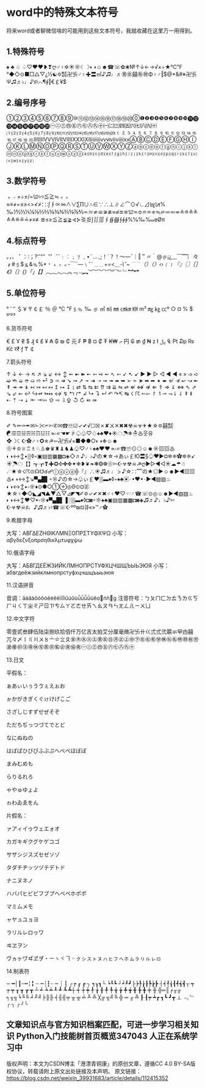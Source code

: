 # word中的特殊文本符号

将来word或者聊微信啥的可能用到这些文本符号，我就收藏在这里万一用得到。

## 1.特殊符号

♠ ♣ ♧ ♤♡♥❤❥❣ღ♂♀✲☀☼☾☽◐◑☺☻☎☏✿❀№↑↓←→√×÷★℃℉°◆◇⊙■□△▽¿½☯✡㍿卍卐♂♀✚〓㎡♪♫♩♬㊚㊛囍㊒㊖Φ♀♂‖$@*&#※卍卐Ψ♫♬♭♩♪♯♮⌒¶∮‖€￡¥$

## 2.编号序号

①②③④⑤⑥⑦⑧⑨⑩⑪⑫⑬⑭⑮⑯⑰⑱⑲⑳⓪❶❷❸❹❺❻❼❽❾❿⓫⓬⓭⓮⓯⓰⓱⓲⓳⓴㊀㊁㊂㊃㊄㊅㊆㊇㊈㊉㈠㈡㈢㈣㈤㈥㈦㈧㈨㈩⑴⑵⑶⑷⑸⑹⑺⑻⑼⑽⑾⑿⒀⒁⒂⒃⒄⒅⒆⒇⒈⒉⒊⒋⒌⒍⒎⒏⒐⒑⒒⒓⒔⒕⒖⒗⒘⒙⒚⒛ⅠⅡⅢⅣⅤⅥⅦⅧⅨⅩⅪⅫⅰⅱⅲⅳⅴⅵⅶⅷⅸⅹⒶⒷⒸⒹⒺⒻⒼⒽⒾⒿⓀⓁⓂⓃⓄⓅⓆⓇⓈⓉⓊⓋⓌⓍⓎⓏⓐⓑⓒⓓⓔⓕⓖⓗⓘⓙⓚⓛⓜⓝⓞⓟⓠⓡⓢⓣⓤⓥⓦⓧⓨⓩ⒜⒝⒞⒟⒠⒡⒢⒣⒤⒥⒦⒧⒨⒩⒪⒫⒬⒭⒮⒯⒰⒱⒲⒳⒴⒵

## 3.数学符号

﹢﹣×÷±/=≌∽≦≧≒﹤﹥≈≡≠=≤≥<>≮≯∷∶∫∮∝∞∧∨∑∏∪∩∈∵∴⊥∥∠⌒⊙√∟⊿㏒㏑%‰⅟½⅓⅕⅙⅛⅔⅖⅚⅜¾⅗⅝⅞⅘≂≃≄≅≆≇≈≉≊≋≌≍≎≏≐≑≒≓≔≕≖≗≘≙≚≛≜≝≞≟≠≡≢≣≤≥≦≧≨≩⊰⊱⋛⋚∫∬∭∮∯∰∱∲∳%℅‰‱øØπ

## 4.标点符号

。，、＇：∶；?‘’“”〝〞ˆˇ﹕︰﹔﹖﹑•¨….¸;！´？！～—ˉ｜‖＂〃｀@﹫¡¿﹏﹋﹌︴々﹟#﹩$﹠&﹪%*﹡﹢﹦﹤‐￣¯―﹨ˆ˜﹍﹎+=<＿_-\ˇ~﹉﹊（）〈〉‹›﹛﹜『』〖〗［］《》〔〕{}「」【】︵︷︿︹︽_﹁﹃︻︶︸﹀︺︾ˉ﹂﹄︼❝❞

## 5.单位符号

° ′  ″  ＄￥〒￠￡ ％ ＠ ℃ ℉﹩﹪ ‰ ﹫ ㎡ ㏕ ㎜ ㎝㎞ ㏎ m³ ㎎ ㎏ ㏄º ○ ¤ %    $ º¹²³

6.货币符号

€ £ Ұ ₴ $ ₰ ¢ ₤ ¥ ₳ ₲ ₪ ₵ 元 ₣ ₱ ฿ ¤ ₡ ₮ ₭₩ ރ 円 ₢ ₥ ₫ ₦ z ł ﷼ ₠ ₧ ₯ ₨ Kč र₹ ƒ ₸ ￠

7.箭头符号

↑  ↓   ← → ↖ ↗ ↘ ↙ ↔ ↕ ➻ ➼ ➽ ➸ ➳ ➺ ➻ ➴ ➵ ➶ ➷ ➹ ▶ ► ▷ ◁ ◀ ◄ « » ➩ ➪ ➫ ➬ ➭ ➮ ➯ ➱ ⏎ ➲ ➾ ➔ ➘ ➙ ➚ ➛ ➜ ➝ ➞ ➟ ➠ ➡ ➢ ➣ ➤ ➥ ➦ ➧ ➨ ↚ ↛ ↜ ↝ ↞ ↟ ↠ ↠ ↡ ↢ ↣ ↤ ↤ ↥ ↦ ↧ ↨ ⇄ ⇅ ⇆ ⇇  ⇈ ⇉ ⇊ ⇋ ⇌ ⇍ ⇎ ⇏ ⇐ ⇑ ⇒ ⇓ ⇔ ⇖ ⇗ ⇘ ⇙ ⇜ ↩ ↪↫  ↬↭ ↮ ↯ ↰ ↱ ↲ ↳ ↴ ↵ ↶ ↷↸  ↹ ☇ ☈ ↼↽ ↾  ↿⇀  ⇁⇂ ⇃ ⇞ ⇟ ⇠ ⇡  ⇢ ⇣ ⇤ ⇥⇦ ⇧ ⇨  ⇩⇪  ↺ ↻ ⇚  ⇛

8.符号图案

✐ ✎✏✑✒✉✁✂✃✄✆✉☎☏☑✓✔√☐☒✗✘ㄨ✕✖✖☢☠☣✈★☆✡囍㍿☯☰☲☱☴☵☶☳☷☜☞☚☛☟♤♧♡♢♠♣♥♦☀☁☂❄☃♨웃유❖☽☾☪✿♂♀✪✯☭➳卍卐√×■◆●○◐◑✙☺☻❀⚘♔♕♖♗♘♙♚♛♜♝♞♟♧♡♂♀♠♣♥❤☜☞☎☏⊙◎☺☻☼▧▨♨◐◑↔↕▪▒◊◦▣▤▥▦▩◘◈◇♬♪♩♭♪の★☆→あぃ￡Ю〓§♤♥▶¤✲❈✿✲❈➹☀☂☁【】┱┲❣✚✪✣✤✥✦❉❥❦❧❃❂❁❀✄☪☣☢☠☭ღ▶▷◀◁☀☁☂☃☄★☆☇☈⊙☊☋☌☍ⓛⓞⓥⓔ╬『』∴☀♫♬♩♭♪☆∷﹌の★◎▶☺☻►◄▧▨♨◐◑↔↕↘▀▄█▌◦☼♪の☆→♧ぃ￡❤▒▬♦◊◦♠♣▣۰•❤•۰►◄▧▨♨◐◑↔↕▪▫☼♦⊙●○①⊕◎Θ⊙¤㊣★☆♀◆◇◣◢◥▲▼△▽⊿◤◥✐✡✓✔✕✖♂♀♥♡☜☞☎☏⊙◎☺☻►◄▧▨♨◐◑↔↕♥♡▪▫☼♦▀▄█▌▐░▒▬♦◊◘◙◦☼♠♣▣▤▥▦▩◘◙◈♫♬♪♩♭♪✄☪☣☢☠♯♩♪♫♬♭♮☎☏☪ºº₪¤큐«»™♂✿

9.希腊字母

大写：ΑΒΓΔΕΖΗΘΙΚΛΜΝΞΟΠΡΣΤΥΦΧΨΩ
小写：αβγδεζνξοπρσηθικλμτυφχψω

10.俄语字母

大写：АБВГДЕЁЖЗИЙКЛМНОПРСТУФХЦЧШЩЪЫЬЭЮЯ
小写：абвгдеёжзийклмнопрстуфхцчшщъыьэюя

11.汉语拼音

音调：āáǎàōóǒòēéěèīíǐìūúǔùǖǘǚǜüêɑńňɡ
注音符号：ㄅㄆㄇㄈㄉㄊㄋㄌㄍㄎㄏㄐㄑㄒㄓㄔㄕㄖㄗㄘㄙㄚㄛㄜㄝㄞㄟㄠㄡㄢㄣㄤㄥㄦㄧㄨㄩ

12.中文字符

零壹贰叁肆伍陆柒捌玖拾佰仟万亿吉太拍艾分厘毫微卍卐卄巜弍弎弐朤氺曱甴囍兀々〆〡〢〣〤〥〦〧〨〩㊎㊍㊌㊋㊏㊚㊛㊐㊊㊣㊤㊥㊦㊧㊨㊒㊫㊑㊓㊔㊕㊖㊗㊘㊜㊝㊞㊟㊠㊡㊢㊩㊪㊬㊭㊮㊯㊰㊀㊁㊂㊃㊄㊅㊆㊇㊈㊉

13.日文

平假名：

ぁあぃいぅうゔぇえぉお

ゕかがきぎくぐゖけげこご

さざしじすずせぜそぞ

ただちぢっつづてでとど

なにぬねの

はばぱひびぴふぶぷへべぺほぼぽ

まみむめも

らりるれろ

ゃやゅゆょよ

ゎわゐゑをん

片假名：

ァアィイゥウェエォオ

カガキギクグケゲコゴ

サザシジスズセゼソゾ

タダチヂッツヅテデトド

ナニヌネノ

ハバパヒビピフブプヘベペホボポ

マミムメモ

ャヤュユョヨ

ラリルレロヮワ

ヰヱヲン

ヴヵヶヷヸヹヺ・ーヽヾヿ゠ㇰㇱㇲㇳㇴㇵㇶㇷㇸㇹㇺㇻㇼㇽㇾㇿ

14.制表符

─ ━│┃╌╍╎╏  ┄ ┅┆┇┈ ┉ ┊ ┋ ┌┍ ┎ ┏  ┐ ┑┒┓└ ┕┖┗ ┘┙┚┛├┝┞┟┠┡┢┣ ┤┥┦┧┨┩┪┫┬ ┭ ┮ ┯ ┰ ┱ ┲ ┳ ┴ ┵ ┶ ┷ ┸ ┹ ┺ ┻┼ ┽ ┾ ┿ ╀ ╁ ╂ ╃ ╄ ╅ ╆ ╇ ╈ ╉ ╊ ╋ ╪ ╫ ╬═║╒╓╔ ╕╖╗╘╙╚ ╛╜╝╞╟╠ ╡╢╣╤ ╥ ╦ ╧ ╨ ╩ ╳╔ ╗╝╚ ╬ ═ ╓ ╩ ┠ ┨┯ ┷┏ ┓┗ ┛┳ ⊥ ﹃ ﹄┌ ╮ ╭ ╯╰

文章知识点与官方知识档案匹配，可进一步学习相关知识
Python入门技能树首页概览347043 人正在系统学习中
-----------------------------------------------

版权声明：本文为CSDN博主「港漂青铜康」的原创文章，遵循CC 4.0 BY-SA版权协议，转载请附上原文出处链接及本声明。
原文链接：https://blog.csdn.net/weixin_39931683/article/details/112415352
